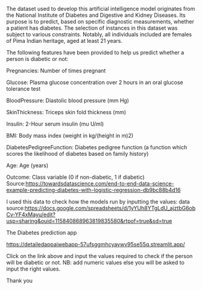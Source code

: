 The dataset used to develop this artificial intelligence model originates from the National Institute of Diabetes and Digestive and Kidney Diseases. 
Its purpose is to predict, based on specific diagnostic measurements, whether a patient has diabetes. 
The selection of instances in this dataset was subject to various constraints.
 Notably, all individuals included are females of Pima Indian heritage, aged at least 21 years.


The following features have been provided to help us predict whether a person is diabetic or not:

Pregnancies: Number of times pregnant

Glucose: Plasma glucose concentration over 2 hours in an oral glucose tolerance test

BloodPressure: Diastolic blood pressure (mm Hg)

SkinThickness: Triceps skin fold thickness (mm)

Insulin: 2-Hour serum insulin (mu U/ml)

BMI: Body mass index (weight in kg/(height in m)2)

DiabetesPedigreeFunction: Diabetes pedigree function (a function which scores the likelihood of diabetes based on family history)

Age: Age (years)

Outcome: Class variable (0 if non-diabetic, 1 if diabetic) 
Source:https://towardsdatascience.com/end-to-end-data-science-example-predicting-diabetes-with-logistic-regression-db9bc88b4d16


I used this data to check how the models run by inputting the values: 
data source:https://docs.google.com/spreadsheets/d/1yYUh8YTgLdU_ajztbG6obCv-YF4xMayu/edit?usp=sharing&ouid=115840868963819835580&rtpof=true&sd=true


The Diabetes prediction app 

https://detailedappaiwebapp-57ufsggmhcyaywv95se55q.streamlit.app/

Click on the link above and input the values required to check if the person will be diabetic or not.
NB: add numeric values else you will be asked to input the right values.

Thank you
